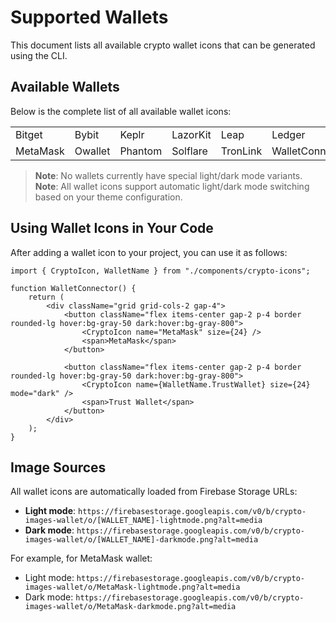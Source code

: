 # Supported Wallets

This document lists all available crypto wallet icons that can be generated using the CLI.

## Available Wallets

Below is the complete list of all available wallet icons:

|          |         |         |          |          |               |
| :------- | :------ | :------ | :------- | :------- | :------------ |
| Bitget   | Bybit   | Keplr   | LazorKit | Leap     | Ledger        |
| MetaMask | Owallet | Phantom | Solflare | TronLink | WalletConnect |

> **Note**: No wallets currently have special light/dark mode variants.
> **Note**: All wallet icons support automatic light/dark mode switching based on your theme configuration.

## Using Wallet Icons in Your Code

After adding a wallet icon to your project, you can use it as follows:

```tsx
import { CryptoIcon, WalletName } from "./components/crypto-icons";

function WalletConnector() {
    return (
        <div className="grid grid-cols-2 gap-4">
            <button className="flex items-center gap-2 p-4 border rounded-lg hover:bg-gray-50 dark:hover:bg-gray-800">
                <CryptoIcon name="MetaMask" size={24} />
                <span>MetaMask</span>
            </button>

            <button className="flex items-center gap-2 p-4 border rounded-lg hover:bg-gray-50 dark:hover:bg-gray-800">
                <CryptoIcon name={WalletName.TrustWallet} size={24} mode="dark" />
                <span>Trust Wallet</span>
            </button>
        </div>
    );
}
```

## Image Sources

All wallet icons are automatically loaded from Firebase Storage URLs:

-   **Light mode**: `https://firebasestorage.googleapis.com/v0/b/crypto-images-wallet/o/[WALLET_NAME]-lightmode.png?alt=media`
-   **Dark mode**: `https://firebasestorage.googleapis.com/v0/b/crypto-images-wallet/o/[WALLET_NAME]-darkmode.png?alt=media`

For example, for MetaMask wallet:

-   Light mode: `https://firebasestorage.googleapis.com/v0/b/crypto-images-wallet/o/MetaMask-lightmode.png?alt=media`
-   Dark mode: `https://firebasestorage.googleapis.com/v0/b/crypto-images-wallet/o/MetaMask-darkmode.png?alt=media`
